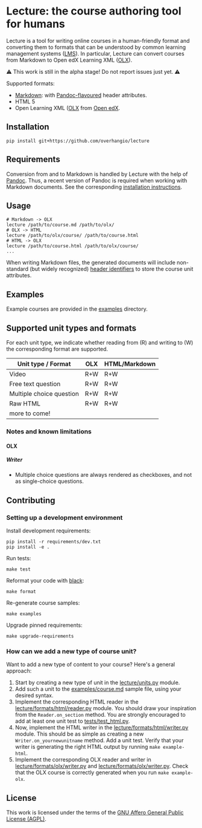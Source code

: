 # Lecture: the course authoring tool for humans

Lecture is a tool for writing online courses in a human-friendly format and converting them to formats that can be understood by common learning management systems ([LMS](https://en.wikipedia.org/wiki/Learning_management_system)). In particular, Lecture can convert courses from Markdown to Open edX Learning XML ([OLX](https://edx.readthedocs.io/projects/edx-open-learning-xml/)).

⚠ This work is still in the alpha stage! Do not report issues just yet. ⚠

Supported formats:

- [Markdown](https://daringfireball.net/projects/markdown/): with [Pandoc-flavoured](https://garrettgman.github.io/rmarkdown/authoring_pandoc_markdown.html) header attributes.
- HTML 5
- Open Learning XML ([OLX](https://edx.readthedocs.io/projects/edx-open-learning-xml/) from [Open edX](https://openedx.org).

## Installation

    pip install git+https://github.com/overhangio/lecture

## Requirements

Conversion from and to Markdown is handled by Lecture with the help of [Pandoc](https://pandoc.org/). Thus, a recent version of Pandoc is required when working with Markdown documents. See the corresponding [installation instructions](https://pandoc.org/installing.html).

## Usage

    # Markdown -> OLX
    lecture /path/to/course.md /path/to/olx/
    # OLX -> HTML
    lecture /path/to/olx/course/ /path/to/course.html
    # HTML -> OLX
    lecture /path/to/course.html /path/to/olx/course/
    ...

When writing Markdown files, the generated documents will include non-standard (but widely recognized) [header identifiers](https://garrettgman.github.io/rmarkdown/authoring_pandoc_markdown.html#header-identifiers) to store the course unit attributes.

## Examples

Example courses are provided in the [examples](./examples) directory.

## Supported unit types and formats

For each unit type, we indicate whether reading from (R) and writing to (W) the corresponding format are supported.

Unit type / Format | OLX | HTML/Markdown
---|---|---
Video | R+W | R+W
Free text question | R+W | R+W
Multiple choice question | R+W | R+W
Raw HTML | R+W | R+W
more to come! |  |

### Notes and known limitations

#### OLX

##### Writer

* Multiple choice questions are always rendered as checkboxes, and not as single-choice questions.

## Contributing

### Setting up a development environment

Install development requirements:

    pip install -r requirements/dev.txt
    pip install -e .

Run tests:

    make test

Reformat your code with [black](https://black.readthedocs.io/en/stable/):

    make format

Re-generate course samples:

    make examples

Upgrade pinned requirements:

    make upgrade-requirements

### How can we add a new type of course unit?

Want to add a new type of content to your course? Here's a general approach:

1. Start by creating a new type of unit in the [lecture/units.py](https://github.com/overhangio/lecture/blob/main/lecture/units.py) module.
2. Add such a unit to the [examples/course.md](https://github.com/overhangio/lecture/blob/main/examples/course.md) sample file, using your desired syntax.
3. Implement the corresponding HTML reader in the [lecture/formats/html/reader.py](https://github.com/overhangio/lecture/blob/main/lecture/formats/html/reader.py) module. You should draw your inspiration from the `Reader.on_section` method. You are strongly encouraged to add at least one unit test to [tests/test_html.py](https://github.com/overhangio/lecture/blob/main/lecture/tests/test_html).
4. Now, implement the HTML writer in the [lecture/formats/html/writer.py](https://github.com/overhangio/lecture/blob/main/lecture/formats/html/reader.py) module. This should be as simple as creating a new `Writer.on_yournewunitname` method. Add a unit test. Verify that your writer is generating the right HTML output by running `make example-html`.
5. Implement the corresponding OLX reader and writer in [lecture/formats/olx/writer.py](https://github.com/overhangio/lecture/blob/main/lecture/formats/olx/reader.py) and [lecture/formats/olx/writer.py](https://github.com/overhangio/lecture/blob/main/lecture/formats/olx/reader.py). Check that the OLX course is correctly generated when you run `make example-olx`.

## License

This work is licensed under the terms of the [GNU Affero General Public License (AGPL)](https://github.com/overhangio/lecture/blob/master/LICENSE.txt).
